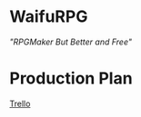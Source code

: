 # WaifuRPG
*"RPGMaker But Better and Free"*

# Production Plan
[Trello](https://trello.com/invite/b/4VfhYHaI/ATTI20ce5a466321ce028cd85724950bbd820299C473/waifurpg-plan)